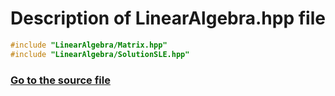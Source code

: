 # Description of LinearAlgebra.hpp file
```cpp
#include "LinearAlgebra/Matrix.hpp"
#include "LinearAlgebra/SolutionSLE.hpp"
```
### [Go to the source file](https://github.com/SergeyShor/Linear-Algebra-Library/blob/main/include/LinearAlgebra.hpp)